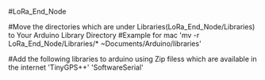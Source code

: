 #LoRa_End_Node

#Move the directories which are under Libraries(LoRa_End_Node/Libraries) to Your Arduino Library Directory
#Example for mac
'mv -r LoRa_End_Node/Libraries/* ~Documents/Arduino/libraries'

#Add the following libraries to arduino using Zip filess which are available in the internet
'TinyGPS++'
'SoftwareSerial'
